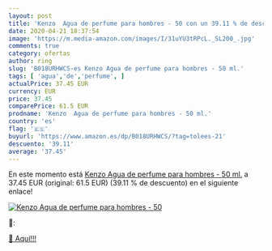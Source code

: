 ```yaml
---
layout: post
title: 'Kenzo  Agua de perfume para hombres - 50 con un 39.11 % de descuento'
date: 2020-04-21 18:37:54
image: 'https://m.media-amazon.com/images/I/31uYU3tRPcL._SL200_.jpg'
comments: true
category: ofertas
author: ring
slug: 'B018URHWCS-es Kenzo Agua de perfume para hombres - 50 ml.'
tags: [ 'agua','de','perfume', ]
actualPrice: 37.45 EUR
currency: EUR
price: 37.45
comparePrice: 61.5 EUR
prodname: 'Kenzo  Agua de perfume para hombres - 50 ml.'
country: 'es'
flag: '🇪🇸'
buyurl: 'https://www.amazon.es/dp/B018URHWCS/?tag=tolees-21'
descuento: '39.11'
average: '37.45'
---
```


En este momento está [Kenzo  Agua de perfume para hombres - 50 ml.](https://www.amazon.es/dp/B018URHWCS/?tag=tolees-21) a 37.45 EUR (original: 61.5 EUR) (39.11 %  de descuento) en el siguiente enlace!

[![Kenzo  Agua de perfume para hombres - 50](https://m.media-amazon.com/images/I/31uYU3tRPcL._SL200_.jpg)](https://www.amazon.es/dp/B018URHWCS/?tag=tolees-21)

🔎:


[🛒 Aquí!!!](https://www.amazon.es/dp/B018URHWCS/?tag=tolees-21)
